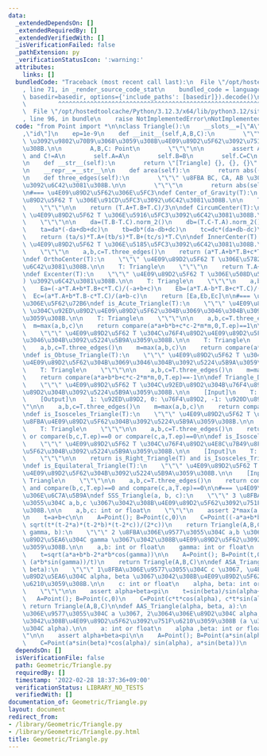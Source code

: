 ```yaml
---
data:
  _extendedDependsOn: []
  _extendedRequiredBy: []
  _extendedVerifiedWith: []
  _isVerificationFailed: false
  _pathExtension: py
  _verificationStatusIcon: ':warning:'
  attributes:
    links: []
  bundledCode: "Traceback (most recent call last):\n  File \"/opt/hostedtoolcache/Python/3.12.3/x64/lib/python3.12/site-packages/onlinejudge_verify/documentation/build.py\"\
    , line 71, in _render_source_code_stat\n    bundled_code = language.bundle(stat.path,\
    \ basedir=basedir, options={'include_paths': [basedir]}).decode()\n          \
    \         ^^^^^^^^^^^^^^^^^^^^^^^^^^^^^^^^^^^^^^^^^^^^^^^^^^^^^^^^^^^^^^^^^^^^^^^^^^^^^^^^^\n\
    \  File \"/opt/hostedtoolcache/Python/3.12.3/x64/lib/python3.12/site-packages/onlinejudge_verify/languages/python.py\"\
    , line 96, in bundle\n    raise NotImplementedError\nNotImplementedError\n"
  code: "from Point import *\n\nclass Triangle():\n    __slots__=[\"A\",\"B\",\"C\"\
    ,\"id\"]\n    ep=1e-9\n    def __init__(self,A,B,C):\n        \"\"\" 3\u70B9 A,B,C\
    \ \u3092\u9802\u70B9\u3068\u3059\u308B\u4E09\u89D2\u5F62\u3092\u751F\u6210\u3059\
    \u308B.\n\n        A,B,C: Point\n        \"\"\"\n\n        assert A!=B and B!=C\
    \ and C!=A\n        self.A=A\n        self.B=B\n        self.C=C\n        self.id=6\n\
    \n    def __str__(self):\n        return \"[Triangle] {}, {}, {}\".format(self.A,self.B,self.C)\n\
    \n    __repr__=__str__\n\n    def area(self):\n        return abs((self.B-self.A).det(self.C-self.A)/2)\n\
    \n    def three_edges(self):\n        \"\"\" \u8FBA BC, CA, AB \u306E\u9577\u3055\
    \u3092\u6C42\u3081\u308B.\n\n        \"\"\"\n        return abs(self.B-self.C),abs(self.C-self.A),abs(self.A-self.B)\n\
    \n#=== \u4E09\u89D2\u5F62\u306E\u5FC3\ndef Center_of_Gravity(T):\n    \"\"\" \u4E09\
    \u89D2\u5F62 T \u306E\u91CD\u5FC3\u3092\u6C42\u3081\u308B.\n\n    T: Triangle\n\
    \    \"\"\"\n\n    return (T.A+T.B+T.C)/3\n\ndef CircumCenter(T):\n    \"\"\"\
    \ \u4E09\u89D2\u5F62 T \u306E\u5916\u5FC3\u3092\u6C42\u3081\u308B.\n\n    T: Triangle\n\
    \    \"\"\"\n\n    da=(T.B-T.C).norm_2()\n    db=(T.C-T.A).norm_2()\n    dc=(T.A-T.B).norm_2()\n\
    \    ta=da*(-da+db+dc)\n    tb=db*(da-db+dc)\n    tc=dc*(da+db-dc)\n    s=ta+tb+tc\n\
    \    return (ta/s)*T.A+(tb/s)*T.B+(tc/s)*T.C\n\ndef InnerCenter(T):\n    \"\"\"\
    \ \u4E09\u89D2\u5F62 T \u306E\u5185\u5FC3\u3092\u6C42\u3081\u308B.\n\n    T: Triangle\n\
    \    \"\"\"\n    a,b,c=T.three_edges()\n    return (a*T.A+b*T.B+c*T.C)/(a+b+c)\n\
    \ndef OrthoCenter(T):\n    \"\"\" \u4E09\u89D2\u5F62 T \u306E\u5782\u5FC3\u3092\
    \u6C42\u3081\u308B.\n\n    T: Triangle\n    \"\"\"\n    return T.A+T.B+T.C-2*CircumCenter(T)\n\
    \ndef Excenter(T):\n    \"\"\" \u4E09\u89D2\u5F62 T \u306E\u508D\u5FC3 (3\u500B\
    ) \u3092\u6C42\u3081\u308B.\n\n    T: Triangle\n    \"\"\"\n    a,b,c=T.three_edges()\n\
    \    Ea=(-a*T.A+b*T.B+c*T.C)/(-a+b+c)\n    Eb=(a*T.A-b*T.B+c*T.C)/(a-b+c)\n  \
    \  Ec=(a*T.A+b*T.B-c*T.C)/(a+b-c)\n    return [Ea,Eb,Ec]\n\n#=== \u4E09\u89D2\u5F62\
    \u306E\u5F62\u72B6\ndef is_Acute_Triangle(T):\n    \"\"\" \u4E09\u89D2\u5F62 T\
    \ \u304C\u92ED\u89D2\u4E09\u89D2\u5F62\u304B\u3069\u3046\u304B\u3092\u5224\u5B9A\
    \u3059\u308B.\n\n    T: Triangle\n    \"\"\"\n\n    a,b,c=T.three_edges()\n  \
    \  m=max(a,b,c)\n    return compare(a*a+b*b+c*c-2*m*m,0,T.ep)==1\n\ndef is_Right_Triangle(T):\n\
    \    \"\"\" \u4E09\u89D2\u5F62 T \u304C\u76F4\u89D2\u4E09\u89D2\u5F62\u304B\u3069\
    \u3046\u304B\u3092\u5224\u5B9A\u3059\u308B.\n\n    T: Triangle\n    \"\"\"\n\n\
    \    a,b,c=T.three_edges()\n    m=max(a,b,c)\n    return compare(a*a+b*b+c*c-2*m*m,0,T.ep)==0\n\
    \ndef is_Obtuse_Triangle(T):\n    \"\"\" \u4E09\u89D2\u5F62 T \u304C\u920D\u89D2\
    \u4E09\u89D2\u5F62\u304B\u3069\u3046\u304B\u3092\u5224\u5B9A\u3059\u308B.\n\n\
    \    T: Triangle\n    \"\"\"\n\n    a,b,c=T.three_edges()\n    m=max(a,b,c)\n\
    \    return compare(a*a+b*b+c*c-2*m*m,0,T.ep)==-1\n\ndef Triangle_Division_by_Angle(T):\n\
    \    \"\"\" \u4E09\u89D2\u5F62 T \u304C\u92ED\u89D2\u304B\u76F4\u89D2\u304B\u920D\
    \u89D2\u304B\u3092\u5224\u5B9A\u3059\u308B.\n\n    [Input]\n    T: Triangle\n\n\
    \    [Output]\n    1: \u92ED\u89D2, 0: \u76F4\u89D2, -1: \u920D\u89D2\n    \"\"\
    \"\n\n    a,b,c=T.three_edges()\n    m=max(a,b,c)\n    return compare(a*a+b*b+c*c-2*m*m,0,T.ep)\n\
    \ndef is_Isosceles_Triangle(T):\n    \"\"\" \u4E09\u89D2\u5F62 T \u304C\u4E8C\u7B49\
    \u8FBA\u4E09\u89D2\u5F62\u304B\u3092\u5224\u5B9A\u3059\u308B.\n\n    [Input]\n\
    \    T: Triangle\n    \"\"\"\n\n    a,b,c=T.three_edges()\n    return compare(a,b,T.ep)==0\
    \ or compare(b,c,T.ep)==0 or compare(c,a,T.ep)==0\n\ndef is_Isosceles_Right_Triangle(T):\n\
    \    \"\"\" \u4E09\u89D2\u5F62 T \u304C\u76F4\u89D2\u4E8C\u7B49\u8FBA\u4E09\u89D2\
    \u5F62\u304B\u3092\u5224\u5B9A\u3059\u308B.\n\n    [Input]\n    T: Triangle\n\
    \    \"\"\"\n\n    return is_Right_Triangle(T) and is_Isosceles_Triangle(T)\n\n\
    \ndef is_Equilateral_Triangle(T):\n    \"\"\" \u4E09\u89D2\u5F62 T \u304C\u6B63\
    \u4E09\u89D2\u5F62\u304B\u3092\u5224\u5B9A\u3059\u308B.\n\n    [Input]\n    T:\
    \ Triangle\n    \"\"\"\n\n    a,b,c=T.three_edges()\n    return compare(a,b,T.ep)==0\
    \ and compare(b,c,T.ep)==0 and compare(c,a,T.ep)==0\n\n#=== \u4E09\u89D2\u5F62\
    \u306E\u6C7A\u5B9A\ndef SSS_Triangle(a, b, c):\n    \"\"\" 3 \u8FBA\u306E\u9577\
    \u3055\u304C a,b,c \u3067\u3042\u308B\u4E09\u89D2\u5F62\u3092\u751F\u6210\u3059\
    \u308B.\n\n    a,b,c: int or float\n    \"\"\"\n    assert 2*max(a,b,c)<a+b+c\n\
    \n    t=a+b+c\n\n    A=Point(); B=Point(c,0)\n    C=Point((-a*a+b*b+c*c)/(2*c),\
    \ sqrt(t*(t-2*a)*(t-2*b)*(t-2*c))/(2*c))\n    return Triangle(A,B,C)\n\ndef SAS_Triangle(a,\
    \ gamma, b):\n    \"\"\" 2 \u8FBA\u306E\u9577\u3055\u304C a,b \u3067 ,\u9593\u306E\
    \u89D2\u5EA6\u304C gamma \u3067\u3042\u308B\u4E09\u89D2\u5F62\u3092\u751F\u6210\
    \u3059\u308B.\n\n    a,b: int or float\n    gamma: int or float\n    \"\"\"\n\n\
    \    t=sqrt(a*a+b*b-2*a*b*cos(gamma))\n\n    A=Point(); B=Point(t,0)\n    C=Point((b*b-a*b*cos(gamma))/t,\
    \ (a*b*sin(gamma))/t)\n    return Triangle(A,B,C)\n\ndef ASA_Triangle(alpha ,c,\
    \ beta):\n    \"\"\" 1\u8FBA\u306E\u9577\u3055\u304C c \u3067, \u4E21\u7AEF\u306E\
    \u89D2\u5EA6\u304C alpha, beta \u3067\u3042\u308B\u4E09\u89D2\u5F62\u3092\u751F\
    \u6210\u3059\u308B.\n\n    c: int or float\n    alpha, beta: int or float (alpha+beta<pi)\n\
    \    \"\"\"\n\n    assert alpha+beta<pi\n    t=sin(beta)/sin(alpha+beta)\n\n \
    \   A=Point(); B=Point(c,0)\n    C=Point(c*t*cos(alpha), c*t*sin(alpha))\n   \
    \ return Triangle(A,B,C)\n\ndef AAS_Triangle(alpha, beta, a):\n    \"\"\" 1\u8FBA\
    \u306E\u9577\u3055\u304C a \u3067, 2\u3064\u306E\u89D2\u304C alpha, beta \u3067\
    \u3042\u308B\u4E09\u89D2\u5F62\u3092\u751F\u6210\u3059\u308B (a \u306E\u5BFE\u89D2\
    \u304C alpha).\n\n    a: int or float\n    alpha ,beta: int or float\n    \"\"\
    \"\n\n    assert alpha+beta<pi\n\n    A=Point(); B=Point(a*sin(alpha+beta)/sin(alpha),0)\n\
    \    C=Point(a*sin(beta)*cos(alpha)/ sin(alpha), a*sin(beta))\n    return Triangle(A,B,C)\n"
  dependsOn: []
  isVerificationFile: false
  path: Geometric/Triangle.py
  requiredBy: []
  timestamp: '2022-02-28 18:37:36+09:00'
  verificationStatus: LIBRARY_NO_TESTS
  verifiedWith: []
documentation_of: Geometric/Triangle.py
layout: document
redirect_from:
- /library/Geometric/Triangle.py
- /library/Geometric/Triangle.py.html
title: Geometric/Triangle.py
---
```

